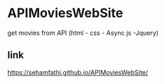 # APIMoviesWebSite
get movies from API (html - css -  Async js -Jquery)
##  link
https://sehamfathi.github.io/APIMoviesWebSite/
